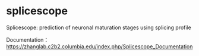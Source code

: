# splicescope

Splicescope: prediction of neuronal maturation stages using splicing profile

Documentation： https://zhanglab.c2b2.columbia.edu/index.php/Splicescope_Documentation
